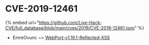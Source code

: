 # CVE-2019-12461
{% embed url="https://github.com/Live-Hack-CVE/full_database/blob/main/cves/2019/CVE-2019-12461.json" %}

* EmreOvunc ~> [WebPort-v1.19.1-Reflected-XSS](https://www.alice-snow.ru/2019/database/cve-2019-12461/webport-v1.19.1-reflected-xss-emreovunc)